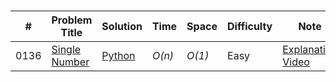 # 

|#| Problem Title | Solution| Time | Space | Difficulty | Note | Author|
|-----|---------------- | --------------- | --------------- | --------------- | ------------- |--------------|-----|
|0136 | [Single Number](https://leetcode.com/problems/single-number/) | [Python](../python3/leetcode-136-sako.py) | _O(n)_ | _O(1)_ | Easy|[Explanation](./leetcode-136-sako.md) [Video](youtube.com/goupaz)|[SakoM](linkedin.com/in/sakom)|
